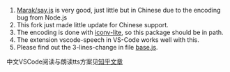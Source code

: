 1. [Marak/say.js](https://github.com/Marak/say.js) is very good, just little but in Chinese due to the encoding bug from Node.js
2. This fork just made little update for Chinese support.
3. The encoding is done with [iconv-lite](https://github.com/ashtuchkin/iconv-lite), so this package should be in path.
4. The extension vscode-speech in VS-Code works well with this.
5. Please find out the 3-lines-change in file [base.js](https://github.com/silence19/say.js/blob/master/platform/base.js).




中文VSCode阅读与朗读tts方案见[知乎文章](https://zhuanlan.zhihu.com/p/392540945)
